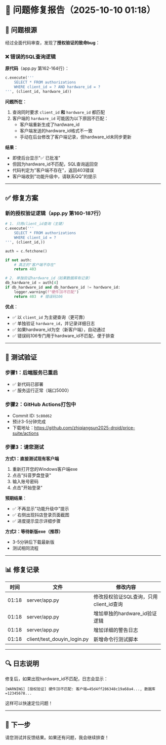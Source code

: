 # 🔧 问题修复报告（2025-10-10 01:18）

## 🎯 **问题根源**

经过全面代码审查，发现了**授权验证的致命bug**：

### ❌ **错误的SQL查询逻辑**

**原代码**（app.py 第162-164行）：
```python
c.execute('''
    SELECT * FROM authorizations 
    WHERE client_id = ? AND hardware_id = ?
''', (client_id, hardware_id))
```

**问题所在**：
1. 查询同时要求 `client_id` **和** `hardware_id` 都匹配
2. 客户端的 `hardware_id` 可能因为以下原因不匹配：
   - 客户端重新生成了hardware_id
   - 客户端发送的hardware_id格式不一致
   - 手动在后台修改了客户端记录，但hardware_id未同步更新

**结果**：
- 即使后台显示"✅ 已批准"
- 但因为hardware_id不匹配，SQL查询返回空
- 代码判定为"客户端不存在"，返回403错误
- 客户端收到"功能升级中，请联系QQ"的提示

---

## ✅ **修复方案**

### **新的授权验证逻辑**（app.py 第160-187行）

```python
# 1. 只用client_id查询（主键）
c.execute('''
    SELECT * FROM authorizations 
    WHERE client_id = ?
''', (client_id,))

auth = c.fetchone()

if not auth:
    # 真正的"客户端不存在"
    return 403

# 2. 单独验证hardware_id（如果数据库有记录）
db_hardware_id = auth[4]
if db_hardware_id and db_hardware_id != hardware_id:
    logger.warning(f"硬件ID不匹配")
    return 403  # 错误码106
```

**优点**：
- ✅ 以 `client_id` 为主键查询（更可靠）
- ✅ 单独验证 `hardware_id`，并记录详细日志
- ✅ 如果hardware_id为空（新客户端），自动通过
- ✅ 错误码106专门用于hardware_id不匹配，便于排查

---

## 🧪 **测试验证**

### **步骤1：后端服务已重启**
- ✅ 新代码已部署
- ✅ 服务运行正常（端口5000）

### **步骤2：GitHub Actions打包中**
- Commit ID: `5c80d62`
- 预计3-5分钟完成
- 下载地址：https://github.com/zhiqiangsun2025-droid/price-suite/actions

### **步骤3：请您测试**

**方式1：直接测试现有客户端**
1. 重新打开您的Windows客户端exe
2. 点击"抖音罗盘登录"
3. 输入账号密码
4. 点击"开始登录"

**预期结果**：
- ✅ 不再显示"功能升级中"提示
- ✅ 右侧出现抖店登录页面截图
- ✅ 进度提示显示详细步骤

**方式2：等待新版exe（推荐）**
- 3-5分钟后下载最新版
- 测试相同流程

---

## 📊 **修复记录**

| 时间 | 文件 | 修改内容 |
|------|------|----------|
| 01:18 | server/app.py | 修改授权验证SQL查询，只用client_id查询 |
| 01:18 | server/app.py | 增加单独的hardware_id验证逻辑 |
| 01:18 | server/app.py | 增加详细的警告日志 |
| 01:18 | client/test_douyin_login.py | 新增命令行测试脚本 |

---

## 🔍 **日志说明**

修复后，如果出现hardware_id不匹配，日志会显示：

```
[WARNING] [授权验证] 硬件ID不匹配: 客户端=45d4ff286348c19a68a4..., 数据库=12345678...
```

这样可以快速定位问题！

---

## 📝 **下一步**

请您测试并反馈结果。如果还有问题，我会继续排查！

